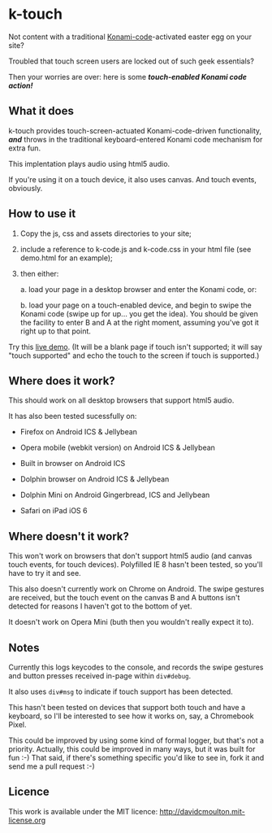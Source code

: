 # k-touch
Not content with a traditional [Konami-code](http://en.wikipedia.org/wiki/List_of_Konami_code_games)-activated easter egg on your site?

Troubled that touch screen users are locked out of such geek essentials?

Then your worries are over: here is some ***touch-enabled Konami code action!***

## What it does
k-touch provides touch-screen-actuated Konami-code-driven functionality, ***and*** throws in the traditional keyboard-entered Konami code mechanism for extra fun.

This implentation plays audio using html5 audio.

If you're using it on a touch device, it also uses canvas. And touch events, obviously.


## How to use it
1. Copy the js, css and assets directories to your site;

2. include a reference to k-code.js and k-code.css in your html file (see demo.html for an example);

3. then either:

    a. load your page in a desktop browser and enter the Konami code, or:

    b. load your page on a touch-enabled device, and begin to swipe the Konami code (swipe up for up... you get the idea). You should be given the facility to enter B and A at the right moment, assuming you've got it right up to that point.

Try this [live demo](http://davidcmoulton.github.io/k-touch/demo.html). (It will be a blank page if touch isn't supported; it will say "touch supported" and echo the touch to the screen if touch is supported.)


## Where does it work? 
This should work on all desktop browsers that support html5 audio.

It has also been tested sucessfully on:
    
+ Firefox on Android ICS & Jellybean

+ Opera mobile (webkit version) on Android ICS & Jellybean

+ Built in browser on Android ICS

+ Dolphin browser on Android ICS & Jellybean

+ Dolphin Mini on Android Gingerbread, ICS and Jellybean

+ Safari on iPad iOS 6  


## Where doesn't it work?
This won't work on browsers that don't support html5 audio (and canvas touch events, for touch devices). Polyfilled IE 8 hasn't been tested, so you'll have to try it and see. 

This also doesn't currently work on Chrome on Android. The swipe gestures are received, but the touch event on the canvas B and A buttons isn't detected for reasons I haven't got to the bottom of yet.

It doesn't work on Opera Mini (buth then you wouldn't really expect it to).

## Notes
Currently this logs keycodes to the console, and records the swipe gestures and button presses received in-page within <code>div#debug</code>.

It also uses <code>div#msg</code> to indicate if touch support has been detected.

This hasn't been tested on devices that support both touch and have a keyboard, so I'll be interested to see how it works on, say, a Chromebook Pixel.

This could be improved by using some kind of formal logger, but that's not a priority. Actually, this could be improved in many ways, but it was built for fun :-) That said, if there's something specific you'd like to see in, fork it and send me a pull request :-)

## Licence
This work is available under the MIT licence: http://davidcmoulton.mit-license.org

